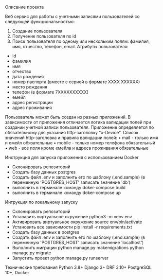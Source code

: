 Описание проекта

Веб сервис для работы с учетными записями пользователей со следующей функциональностью:
1.  Создание пользователя
2.  Получение пользователя по id
3.  Поиск пользователя по одному или нескольким полям: фамилия, имя, отчество, телефон, email.
Атрибуты пользователя:
-  Id
-  фамилия
-  имя
-  отчество
-  дата рождения
-  номер паспорта (вместе с серией в формате ХХХХ ХХХХХХ)
-  место рождения
-  телефон (в формате 7ХХХХХХХХХХ)
-  емейл
-  адрес регистрации
-  адрес проживания

Пользователь может быть создан из разных приложений. В зависимости от приложения отличается логика валидации полей при создании учетной записи пользователя. Приложение определяется по обязательному для указания http-заголовку "x-Device".
Список значений http-заголовка и правила валидации полей:
•  mail - только имя и емейл обязательные
•  mobile - только номер телефона обязательный
•  web - все поля кроме емейла и адреса проживания обязательные



Инструкция для запуска приложения с использованием Docker

- Склонировать репозиторий
- Создать базу данных postgres
- Создать файл .env и заполнить его по шаблону (.end.sample) (в переменную 'POSTGRES_HOST' записать значение 'db')
- выполнить в терминале команду doker-compose build
- выполнить в терминале команду doker-compose up



Интрукция по локальному запуску

- Склонировать репозиторий
- Устанавить виртуальное окружение python3 -m venv env
- Активировать виртуальное окружение source env/bin/activate
- Установить все зависимости pip install -r requirements.txt
- Создать базу данных в postgres
- Создать файл .env и заполнить его по шаблону (.end.sample) (в переменную 'POSTGRES_HOST' записать значение 'localhost')
- Выполнить миграции python manage.py makemigrations python manage.py migrate
- Запустить проект python manage.py runserver



Технические требования Python 3.8+ Django 3+ DRF 3.10+ PostgreSQL 10+, Docker
